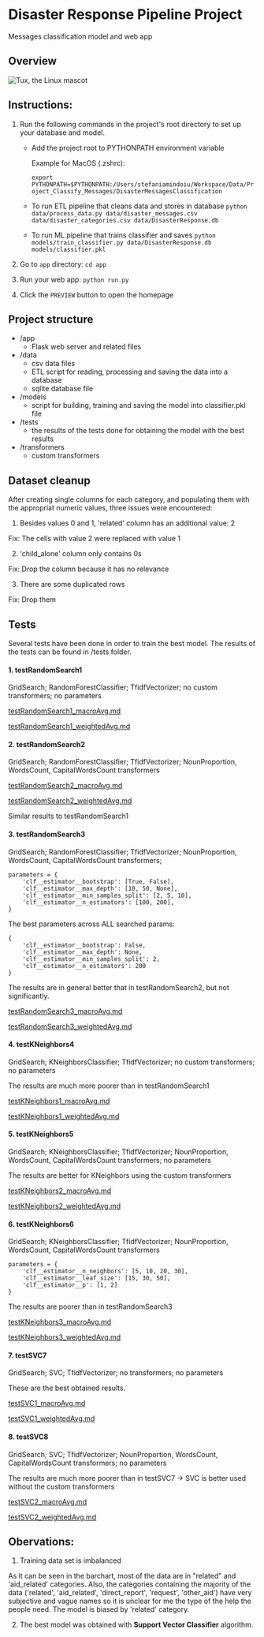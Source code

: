 # Disaster Response Pipeline Project
Messages classification model and web app

## Overview

![Tux, the Linux mascot](/assets/dataset-overview.png)

## Instructions:
1. Run the following commands in the project's root directory to set up your database and model.
    - Add the project root to PYTHONPATH environment variable
        
        Example for MacOS (.zshrc):
        
        `export PYTHONPATH=$PYTHONPATH:/Users/stefaniamindoiu/Workspace/Data/Project_Classify_Messages/DisasterMessagesClassification`
    - To run ETL pipeline that cleans data and stores in database
        `python data/process_data.py data/disaster_messages.csv data/disaster_categories.csv data/DisasterResponse.db`
    - To run ML pipeline that trains classifier and saves
        `python models/train_classifier.py data/DisasterResponse.db models/classifier.pkl`

2. Go to `app` directory: `cd app`

3. Run your web app: `python run.py`

4. Click the `PREVIEW` button to open the homepage

## Project structure
- /app
    - Flask web server and related files
- /data
    - csv data files
    - ETL script for reading, processing and saving the data into a database
    - sqlite database file
- /models
    - script for building, training and saving the model into classifier.pkl file
- /tests
    - the results of the tests done for obtaining the model with the best results
- /transformers
    - custom transformers

## Dataset cleanup
After creating single columns for each category, and populating them with the appropriat numeric values, three issues were encountered:
1. Besides values 0 and 1, 'related' column has an additional value: 2

Fix: The cells with value 2 were replaced with value 1

2. 'child_alone' column only contains 0s

Fix: Drop the column because it has no relevance

3. There are some duplicated rows

Fix: Drop them

## Tests
Several tests have been done in order to train the best model. The results of the tests can be found in /tests folder.
#### 1. testRandomSearch1

GridSearch; RandomForestClassifier; TfidfVectorizer; no custom transformers; no parameters

[testRandomSearch1_macroAvg.md](/tests/testRandomSearch1_macroAvg.md)

[testRandomSearch1_weightedAvg.md](/tests/testRandomSearch1_weightedAvg.md)

#### 2. testRandomSearch2

GridSearch; RandomForestClassifier; TfidfVectorizer; NounProportion, WordsCount, CapitalWordsCount transformers

[testRandomSearch2_macroAvg.md](/tests/testRandomSearch2_macroAvg.md)

[testRandomSearch2_weightedAvg.md](/tests/testRandomSearch2_weightedAvg.md)


Similar results to testRandomSearch1

#### 3. testRandomSearch3

GridSearch; RandomForestClassifier; TfidfVectorizer; NounProportion, WordsCount, CapitalWordsCount transformers;


    parameters = {
        'clf__estimator__bootstrap': [True, False],
        'clf__estimator__max_depth': [10, 50, None],
        'clf__estimator__min_samples_split': [2, 5, 10],
        'clf__estimator__n_estimators': [100, 200],
    }

The best parameters across ALL searched params:

    {
        'clf__estimator__bootstrap': False,
        'clf__estimator__max_depth': None,
        'clf__estimator__min_samples_split': 2,
        'clf__estimator__n_estimators': 200
    }

The results are in general better that in testRandomSearch2, but not significantly.

[testRandomSearch3_macroAvg.md](/tests/testRandomSearch3_macroAvg.md)

[testRandomSearch3_weightedAvg.md](/tests/testRandomSearch3_weightedAvg.md)

#### 4. testKNeighbors4

GridSearch; KNeighborsClassifier; TfidfVectorizer; no custom transformers; no parameters

The results are much more poorer than in testRandomSearch1

[testKNeighbors1_macroAvg.md](/tests/testKNeighbors1_macroAvg.md)

[testKNeighbors1_weightedAvg.md](/tests/testKNeighbors1_weightedAvg.md)

#### 5. testKNeighbors5
GridSearch; KNeighborsClassifier; TfidfVectorizer; NounProportion, WordsCount, CapitalWordsCount transformers; no parameters

The results are better for KNeighbors using the custom transformers

[testKNeighbors2_macroAvg.md](/tests/testKNeighbors2_macroAvg.md)

[testKNeighbors2_weightedAvg.md](/tests/testKNeighbors2_weightedAvg.md)

#### 6. testKNeighbors6
GridSearch; KNeighborsClassifier; TfidfVectorizer; NounProportion, WordsCount, CapitalWordsCount transformers

    parameters = {
        'clf__estimator__n_neighbors': [5, 10, 20, 30],
        'clf__estimator__leaf_size': [15, 30, 50],
        'clf__estimator__p': [1, 2]
    }

The results are poorer than in testRandomSearch3

[testKNeighbors3_macroAvg.md](/tests/testKNeighbors3_macroAvg.md)

[testKNeighbors3_weightedAvg.md](/tests/testKNeighbors3_weightedAvg.md)

#### 7. testSVC7
GridSearch; SVC; TfidfVectorizer; no transformers; no parameters

These are the best obtained results.

[testSVC1_macroAvg.md](/tests/testSVC1_macroAvg.md)

[testSVC1_weightedAvg.md](/tests/testSVC1_weightedAvg.md)

#### 8. testSVC8
GridSearch; SVC; TfidfVectorizer; NounProportion, WordsCount, CapitalWordsCount transformers; no parameters

The results are much more poorer than in testSVC7 -> SVC is better used without the custom transformers

[testSVC2_macroAvg.md](/tests/testSVC2_macroAvg.md)

[testSVC2_weightedAvg.md](/tests/testSVC2_weightedAvg.md)



## Obervations:
1. Training data set is imbalanced

As it can be seen in the barchart, most of the data are in "related" and 'aid_related' categories. Also, the categories containing the majority of the data ('related', 'aid_related', 'direct_report', 'request', 'other_aid') have very subjective and vague names so it is unclear for me the type of the help the people need. The model is biased by 'related' category.

2. The best model was obtained with **Support Vector Classifier** algorithm.

